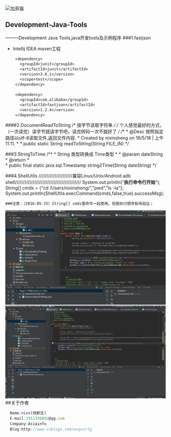 ![加菲猫](http://pic.cnblogs.com/avatar/614759/20150806155546.png)
## Development-Java-Tools
———Development Java Tools,java开发tools及示例程序
###1.fastjson
*    Intellij IDEA maven工程

        <dependencies>
        
          <dependency>
            <groupId>junit</groupId>
            <artifactId>junit</artifactId>
            <version>3.8.1</version>
            <scope>test</scope>
          </dependency>
          
          <dependency>
            <groupId>com.alibaba</groupId>
            <artifactId>fastjson</artifactId>
            <version>1.2.4</version>
          </dependency>
          
        </dependencies>

####2.DocumentReadToString
    /* 按字节读取字符串 */
	/* 个人感觉最好的方式，（一次读完）读字节就读字节吧，读完转码一次不就好了 */
    /**
     * @Desc 按照指定路径以utf-8读取文件,返回文件内容.
     * Created by nixinsheng on 16/5/18 | 上午11:11.
     * 
     * public static String readToString(String FILE_IN)
     */
     
###3.StringToTime
     /**
     * String 类型转换成 Time类型
     *
     * @param dateString
     * @return
     *  
     * public final static java.sql.Timestamp string2Time(String dateString) 
     */
     
###4.ShellUtils
    /////////////////////兼容Linux/Unix/Android adb shell/////////////////////////////////////////
    System.out.println("******执行命令行开始******");
    String[] cmds = {"cd /Users/nixinsheng/","pwd","ls -la"};
    System.out.println(ShellUtils.execCommand(cmds,false,true).successMsg);  
    
    ###注意：（2016-05-25）String[] cmds里命令一起使用，但是执行顺序有待验证；
    
![Result](https://github.com/wvqusrtg/Development-Java-Tools/blob/master/%E6%88%AA%E5%9B%BE%E8%AE%B0%E5%BD%95/ShellUtils1.gif?raw=true)
![Result2](https://github.com/wvqusrtg/Development-Java-Tools/blob/master/%E6%88%AA%E5%9B%BE%E8%AE%B0%E5%BD%95/ShellUtils2.gif?raw=true)
##关于作者
```javascript
  Name:nixs(倪新生)
  E-mail:1911398892@qq.com
  Company:Asiainfo
  Blog:http://www.cnblogs.com/wvqusrtg
```
